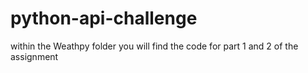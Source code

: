 # python-api-challenge
within the Weathpy folder you will find the code for part 1 and 2 of the assignment
